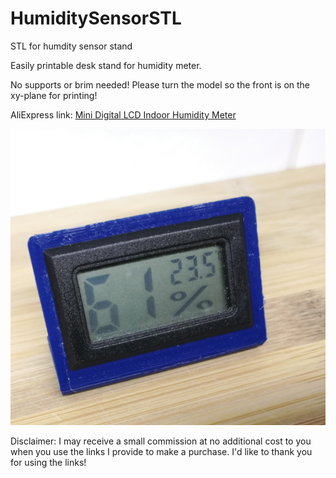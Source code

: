 # HumiditySensorSTL
STL for humdity sensor stand

Easily printable desk stand for humidity meter.

No supports or brim needed! Please turn the model so the front is on the xy-plane for printing!

AliExpress link: <a href="http://s.click.aliexpress.com/e/whgAJLK" target="_parent">Mini Digital LCD Indoor Humidity Meter</a>

![alt text](https://github.com/LeoBay/HumiditySensorSTL/blob/main/SensorStand1.png)

Disclaimer: I may receive a small commission at no additional cost to you when you use the links I provide to make a purchase. I'd like to thank you for using the links!
